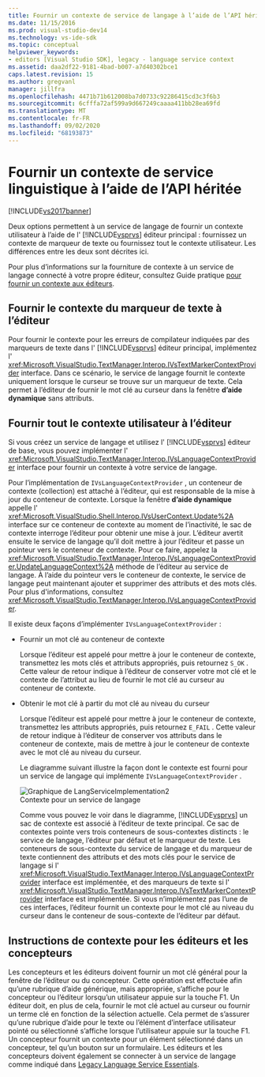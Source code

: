 ```yaml
---
title: Fournir un contexte de service de langage à l’aide de l’API héritée | Microsoft Docs
ms.date: 11/15/2016
ms.prod: visual-studio-dev14
ms.technology: vs-ide-sdk
ms.topic: conceptual
helpviewer_keywords:
- editors [Visual Studio SDK], legacy - language service context
ms.assetid: daa2df22-9181-4bad-b007-a7d40302bce1
caps.latest.revision: 15
ms.author: gregvanl
manager: jillfra
ms.openlocfilehash: 4471b71b612008ba7d0733c92286415cd3c3f6b3
ms.sourcegitcommit: 6cfffa72af599a9d667249caaaa411bb28ea69fd
ms.translationtype: MT
ms.contentlocale: fr-FR
ms.lasthandoff: 09/02/2020
ms.locfileid: "68193873"
---
```

# <a name="providing-a-language-service-context-by-using-the-legacy-api"></a>Fournir un contexte de service linguistique à l’aide de l’API héritée
[!INCLUDE[vs2017banner](../includes/vs2017banner.md)]

Deux options permettent à un service de langage de fournir un contexte utilisateur à l’aide de l' [!INCLUDE[vsprvs](../includes/vsprvs-md.md)] éditeur principal : fournissez un contexte de marqueur de texte ou fournissez tout le contexte utilisateur. Les différences entre les deux sont décrites ici.  
  
 Pour plus d’informations sur la fourniture de contexte à un service de langage connecté à votre propre éditeur, consultez Guide pratique [pour fournir un contexte aux éditeurs](../extensibility/how-to-provide-context-for-editors.md).  
  
## <a name="provide-text-marker-context-to-the-editor"></a>Fournir le contexte du marqueur de texte à l’éditeur  
 Pour fournir le contexte pour les erreurs de compilateur indiquées par des marqueurs de texte dans l' [!INCLUDE[vsprvs](../includes/vsprvs-md.md)] éditeur principal, implémentez l' <xref:Microsoft.VisualStudio.TextManager.Interop.IVsTextMarkerContextProvider> interface. Dans ce scénario, le service de langage fournit le contexte uniquement lorsque le curseur se trouve sur un marqueur de texte. Cela permet à l’éditeur de fournir le mot clé au curseur dans la fenêtre **d’aide dynamique** sans attributs.  
  
## <a name="provide-all-user-context-to-the-editor"></a>Fournir tout le contexte utilisateur à l’éditeur  
 Si vous créez un service de langage et utilisez l' [!INCLUDE[vsprvs](../includes/vsprvs-md.md)] éditeur de base, vous pouvez implémenter l' <xref:Microsoft.VisualStudio.TextManager.Interop.IVsLanguageContextProvider> interface pour fournir un contexte à votre service de langage.  
  
 Pour l’implémentation de `IVsLanguageContextProvider` , un conteneur de contexte (collection) est attaché à l’éditeur, qui est responsable de la mise à jour du conteneur de contexte. Lorsque la fenêtre **d’aide dynamique** appelle l' <xref:Microsoft.VisualStudio.Shell.Interop.IVsUserContext.Update%2A> interface sur ce conteneur de contexte au moment de l’inactivité, le sac de contexte interroge l’éditeur pour obtenir une mise à jour. L’éditeur avertit ensuite le service de langage qu’il doit mettre à jour l’éditeur et passe un pointeur vers le conteneur de contexte. Pour ce faire, appelez la <xref:Microsoft.VisualStudio.TextManager.Interop.IVsLanguageContextProvider.UpdateLanguageContext%2A> méthode de l’éditeur au service de langage. À l’aide du pointeur vers le conteneur de contexte, le service de langage peut maintenant ajouter et supprimer des attributs et des mots clés. Pour plus d'informations, consultez <xref:Microsoft.VisualStudio.TextManager.Interop.IVsLanguageContextProvider>.  
  
 Il existe deux façons d’implémenter `IVsLanguageContextProvider` :  
  
- Fournir un mot clé au conteneur de contexte  
  
   Lorsque l’éditeur est appelé pour mettre à jour le conteneur de contexte, transmettez les mots clés et attributs appropriés, puis retournez `S_OK` . Cette valeur de retour indique à l’éditeur de conserver votre mot clé et le contexte de l’attribut au lieu de fournir le mot clé au curseur au conteneur de contexte.  
  
- Obtenir le mot clé à partir du mot clé au niveau du curseur  
  
   Lorsque l’éditeur est appelé pour mettre à jour le conteneur de contexte, transmettez les attributs appropriés, puis retournez `E_FAIL` . Cette valeur de retour indique à l’éditeur de conserver vos attributs dans le conteneur de contexte, mais de mettre à jour le conteneur de contexte avec le mot clé au niveau du curseur.  
  
  Le diagramme suivant illustre la façon dont le contexte est fourni pour un service de langage qui implémente `IVsLanguageContextProvider` .  
  
  ![Graphique de LangServiceImplementation2](../extensibility/media/vslanguageservice2.gif "vsLanguageService2")  
  Contexte pour un service de langage  
  
  Comme vous pouvez le voir dans le diagramme, [!INCLUDE[vsprvs](../includes/vsprvs-md.md)] un sac de contexte est associé à l’éditeur de texte principal. Ce sac de contextes pointe vers trois conteneurs de sous-contextes distincts : le service de langage, l’éditeur par défaut et le marqueur de texte. Les conteneurs de sous-contexte du service de langage et du marqueur de texte contiennent des attributs et des mots clés pour le service de langage si l' <xref:Microsoft.VisualStudio.TextManager.Interop.IVsLanguageContextProvider> interface est implémentée, et des marqueurs de texte si l' <xref:Microsoft.VisualStudio.TextManager.Interop.IVsTextMarkerContextProvider> interface est implémentée. Si vous n’implémentez pas l’une de ces interfaces, l’éditeur fournit un contexte pour le mot clé au niveau du curseur dans le conteneur de sous-contexte de l’éditeur par défaut.  
  
## <a name="context-guidelines-for-editors-and-designers"></a>Instructions de contexte pour les éditeurs et les concepteurs  
 Les concepteurs et les éditeurs doivent fournir un mot clé général pour la fenêtre de l’éditeur ou du concepteur. Cette opération est effectuée afin qu’une rubrique d’aide générique, mais appropriée, s’affiche pour le concepteur ou l’éditeur lorsqu’un utilisateur appuie sur la touche F1. Un éditeur doit, en plus de cela, fournir le mot clé actuel au curseur ou fournir un terme clé en fonction de la sélection actuelle. Cela permet de s’assurer qu’une rubrique d’aide pour le texte ou l’élément d’interface utilisateur pointé ou sélectionné s’affiche lorsque l’utilisateur appuie sur la touche F1. Un concepteur fournit un contexte pour un élément sélectionné dans un concepteur, tel qu’un bouton sur un formulaire. Les éditeurs et les concepteurs doivent également se connecter à un service de langage comme indiqué dans [Legacy Language Service Essentials](../extensibility/internals/legacy-language-service-essentials.md).
